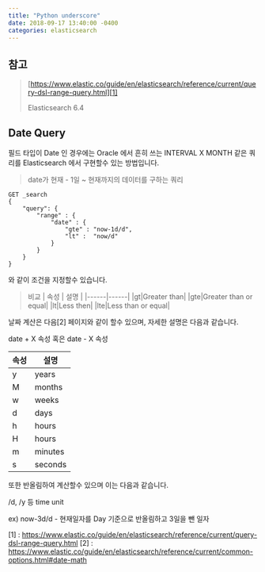 ```yaml
---
title: "Python underscore"
date: 2018-09-17 13:40:00 -0400
categories: elasticsearch
---
```


## 참고
> [https://www.elastic.co/guide/en/elasticsearch/reference/current/query-dsl-range-query.html][1]
> 
> Elasticsearch 6.4

## Date Query
필드 타입이 Date 인 경우에는 Oracle 에서 흔히 쓰는 INTERVAL X MONTH 같은 쿼리를 Elasticsearch 에서 구현할수 있는 방법입니다.

> date가 현재 - 1일 ~ 현재까지의 데이터를 구하는 쿼리
```
GET _search
{
    "query": {
        "range" : {
            "date" : {
                "gte" : "now-1d/d",
                "lt" :  "now/d"
            }
        }
    }
}
```
와 같이 조건을 지정할수 있습니다.
> 비교
| 속성 | 설명 |
|------|------|
|gt|Greater than|
|gte|Greater than or equal|
|lt|Less then|
|lte|Less than or equal|

날짜 계산은 다음[2] 페이지와 같이 할수 있으며, 자세한 설명은 다음과 같습니다.

date + X 속성 혹은 date - X 속성

|속성|설명|
|----|----|
|y|years|
|M|months|
|w|weeks|
|d|days|
|h|hours|
|H|hours|
|m|minutes|
|s|seconds|

또한 반올림하여 계산할수 있으며 이는 다음과 같습니다.

/d, /y 등 time unit

ex) now-3d/d - 현재일자를 Day 기준으로 반올림하고 3일을 뺀 일자

[1] : https://www.elastic.co/guide/en/elasticsearch/reference/current/query-dsl-range-query.html
[2] : https://www.elastic.co/guide/en/elasticsearch/reference/current/common-options.html#date-math